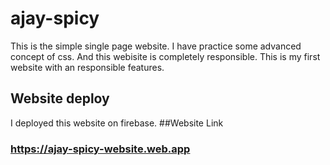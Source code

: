# ajay-spicy
This is the simple single page website. I have practice some advanced concept of css. And this webisite is completely responsible. This is my first website with an responsible features. 
## Website deploy
I deployed this website on firebase.
##Website Link
### https://ajay-spicy-website.web.app
